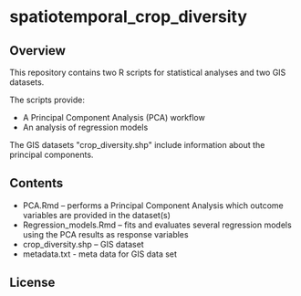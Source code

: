 # spatiotemporal_crop_diversity

## Overview

This repository contains two R scripts for statistical analyses and two GIS datasets. 

The scripts provide:

- A Principal Component Analysis (PCA) workflow
- An analysis of regression models

The GIS datasets "crop_diversity.shp" include information about the principal components.

## Contents

- PCA.Rmd – performs a Principal Component Analysis which outcome variables are provided in the dataset(s)
- Regression_models.Rmd – fits and evaluates several regression models using the PCA results as response variables
- crop_diversity.shp – GIS dataset
- metadata.txt - meta data for GIS data set


## License

